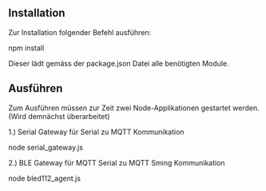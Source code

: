 ## Installation

Zur Installation folgender Befehl ausführen:

npm install

Dieser lädt gemäss der package.json Datei alle benötigten Module.


## Ausführen

Zum Ausführen müssen zur Zeit zwei Node-Applikationen gestartet werden. (Wird demnächst überarbeitet)

1.) Serial Gateway für Serial zu MQTT Kommunikation

node serial_gateway.js

2.) BLE Gateway für MQTT Serial zu MQTT Sming Kommunikation

node bled112_agent.js



